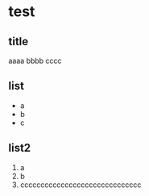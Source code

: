 # test

## title

aaaa
bbbb
cccc

## list

- a
- b
- c

## list2

1. a
1. b
1. cccccccccccccccccccccccccccccc
